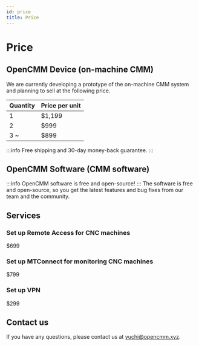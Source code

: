```yaml
---
id: price
title: Price
---
```


# Price

## OpenCMM Device (on-machine CMM)
We are currently developing a prototype of the on-machine CMM system and planning to sell at the following price.

| Quantity | Price per unit |
| -------- | -------------- |
| 1        | $1,199         |
| 2        | $999         |
| 3 ~        | $899    |

:::info
Free shipping and 30-day money-back guarantee.
:::


## OpenCMM Software (CMM software)
:::info
OpenCMM software is free and open-source!
:::
The software is free and open-source, so you get the latest features and bug fixes from our team and the community.


## Services

### Set up Remote Access for CNC machines
$699

### Set up MTConnect for monitoring CNC machines
$799

### Set up VPN
$299



## Contact us
If you have any questions, please contact us at [yuchi@opencmm.xyz](mailto:yuchi@opencmm.xyz?subject=OpenCMM%20Inquiry).
